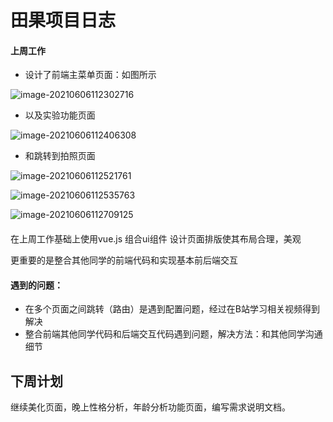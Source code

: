 # 田果项目日志

#### 上周工作

- 设计了前端主菜单页面：如图所示

![image-20210606112302716](C:\Users\wodepc\AppData\Roaming\Typora\typora-user-images\image-20210606112302716.png)

- 以及实验功能页面

![image-20210606112406308](C:\Users\wodepc\AppData\Roaming\Typora\typora-user-images\image-20210606112406308.png)

- 和跳转到拍照页面

![image-20210606112521761](C:\Users\wodepc\AppData\Roaming\Typora\typora-user-images\image-20210606112521761.png)

![image-20210606112535763](C:\Users\wodepc\AppData\Roaming\Typora\typora-user-images\image-20210606112535763.png)

![image-20210606112709125](C:\Users\wodepc\AppData\Roaming\Typora\typora-user-images\image-20210606112709125.png)

#### 

在上周工作基础上使用vue.js 组合ui组件 设计页面排版使其布局合理，美观

更重要的是整合其他同学的前端代码和实现基本前后端交互

#### 遇到的问题：

- 在多个页面之间跳转（路由）是遇到配置问题，经过在B站学习相关视频得到解决
- 整合前端其他同学代码和后端交互代码遇到问题，解决方法：和其他同学沟通细节





## 下周计划

继续美化页面，晚上性格分析，年龄分析功能页面，编写需求说明文档。